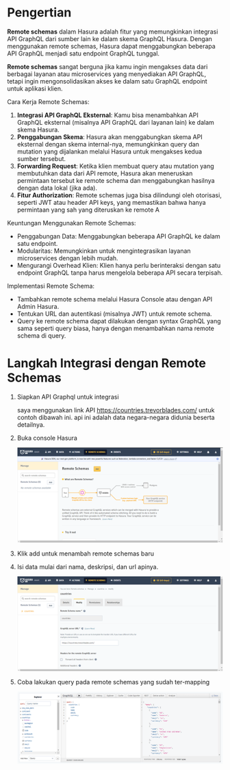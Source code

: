 # Pengertian

**Remote schemas** dalam Hasura adalah fitur yang memungkinkan integrasi API GraphQL dari sumber lain ke dalam skema GraphQL Hasura. Dengan menggunakan remote schemas, Hasura dapat menggabungkan beberapa API GraphQL menjadi satu endpoint GraphQL tunggal.

**Remote schemas** sangat berguna jika kamu ingin mengakses data dari berbagai layanan atau microservices yang menyediakan API GraphQL, tetapi ingin mengonsolidasikan akses ke dalam satu GraphQL endpoint untuk aplikasi klien.

Cara Kerja Remote Schemas:

1. **Integrasi API GraphQL Eksternal**: Kamu bisa menambahkan API GraphQL eksternal (misalnya API GraphQL dari layanan lain) ke dalam skema Hasura.
2. **Penggabungan Skema**: Hasura akan menggabungkan skema API eksternal dengan skema internal-nya, memungkinkan query dan mutation yang dijalankan melalui Hasura untuk mengakses kedua sumber tersebut.
3. **Forwarding Request**: Ketika klien membuat query atau mutation yang membutuhkan data dari API remote, Hasura akan meneruskan permintaan tersebut ke remote schema dan menggabungkan hasilnya dengan data lokal (jika ada).
4. **Fitur Authorization**: Remote schemas juga bisa dilindungi oleh otorisasi, seperti JWT atau header API keys, yang memastikan bahwa hanya permintaan yang sah yang diteruskan ke remote A

Keuntungan Menggunakan Remote Schemas:

- Penggabungan Data: Menggabungkan beberapa API GraphQL ke dalam satu endpoint.
- Modularitas: Memungkinkan untuk mengintegrasikan layanan microservices dengan lebih mudah.
- Mengurangi Overhead Klien: Klien hanya perlu berinteraksi dengan satu endpoint GraphQL tanpa harus mengelola beberapa API secara terpisah.

Implementasi Remote Schema:

- Tambahkan remote schema melalui Hasura Console atau dengan API Admin Hasura.
- Tentukan URL dan autentikasi (misalnya JWT) untuk remote schema.
- Query ke remote schema dapat dilakukan dengan syntax GraphQL yang sama seperti query biasa, hanya dengan menambahkan nama remote schema di query.

# Langkah Integrasi dengan Remote Schemas

1. Siapkan API Graphql untuk integrasi

   saya menggunakan link API https://countries.trevorblades.com/ untuk contoh dibawah ini. api ini adalah data negara-negara didunia beserta detailnya.

2. Buka console Hasura

   ![alt](/img/console_hasura_remote_schemas.png)

3. Klik add untuk menambah remote schemas baru

4. Isi data mulai dari nama, deskripsi, dan url apinya.

   ![alt](/img/remote_schema_isi_data.png)

5. Coba lakukan query pada remote schemas yang sudah ter-mapping

   ![alt](/img/remote_schema_query.png)
